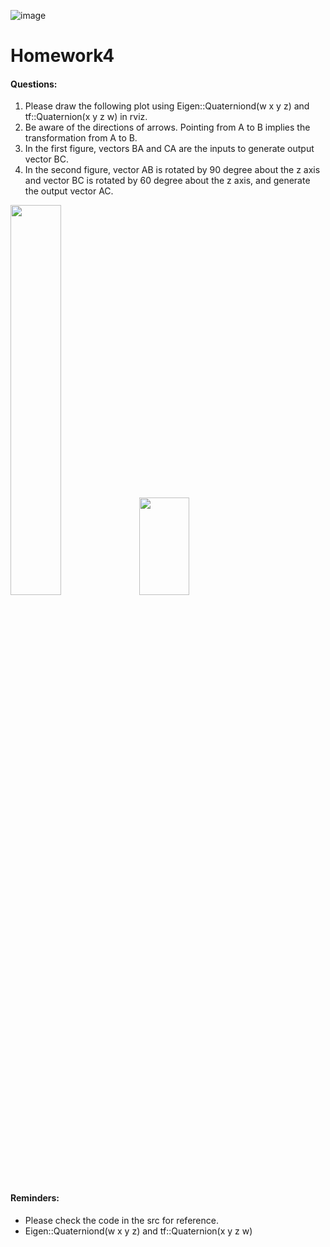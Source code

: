 ![image](https://github.com/Robotics-Aerial-Robots/Homework2/blob/master/photo/LOGO%20%E4%B8%AD%E8%8B%B1%E6%96%87%E6%A9%AB.png)
# Homework4
#### Questions:
1. Please draw the following plot using Eigen::Quaterniond(w x y z) and tf::Quaternion(x y z w) in rviz.	
2. Be aware of the directions of arrows. Pointing from  A to B implies the transformation from A to B.	
3. In the first figure, vectors BA and CA are the inputs to generate output vector BC.	
4. In the second figure, vector AB is rotated by 90 degree about the z axis and vector BC is rotated by 60 degree about the z axis, and generate the output vector AC.	

<img src="https://github.com/Robotics-Aerial-Robots/Homework/blob/master/photo/week_3_2.png" width="40%" height="40%">	
<img src="https://github.com/Robotics-Aerial-Robots/Homework/blob/master/photo/week_3_1.png" width="40%" height="20%">	

#### Reminders:
* Please check the code in the src for reference.	
* Eigen::Quaterniond(w x y z) and tf::Quaternion(x y z w)
